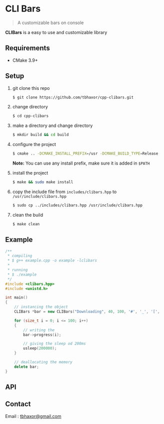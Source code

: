 # CLI Bars

> A customizable bars on console

**CLIBars** is a easy to use and customizable library

## Requirements

- CMake 3.9+

## Setup

1. git clone this repo

   ```sh
   $ git clone https://github.com/tbhaxor/cpp-clibars.git
   ```

2. change directory
   ```sh
   $ cd cpp-clibars
   ```
3. make a directory and change directory

   ```sh
   $ mkdir build && cd build
   ```

4. configure the project

   ```sh
   $ cmake .. -DCMAKE_INSTALL_PREFIX=/usr -DCMAKE_BUILD_TYPE=Release
   ```

   **Note:** You can use any install prefix, make sure it is added in `$PATH`

5. install the project
   ```sh
   $ make && sudo make install
   ```
6. copy the include file from `includes/clibars.hpp` to `/usr/include/clibars.hpp`

   ```sh
   $ sudo cp ../includes/clibars.hpp /usr/include/clibars.hpp
   ```

7. clean the build
   ```sh
   $ make clean
   ```

## Example

```cpp
/**
 * compiling
 * $ g++ example.cpp -o example -lclibars
 *
 * running
 * $ ./example
 */
#include <clibars.hpp>
#include <unistd.h>

int main()
{
    // instancing the object
    CLIBars *bar = new CLIBars("Downloading", 40, 100, '#', '_', '[', ']');

    for (size_t i = 0; i <= 100; i++)
    {
        // writing the
        bar->progress(i);

        // giving the sleep od 200ms
        usleep(200000);
    }

    // deallocating the memory
    delete bar;
}
```

## API

## Contact

Email : tbhaxor@gmail.com
